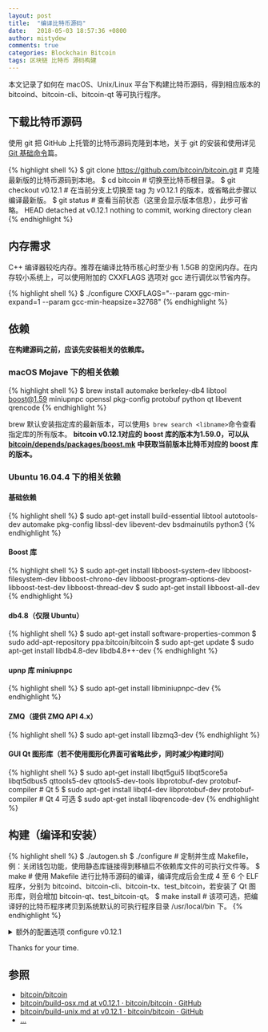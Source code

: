 ```yaml
---
layout: post
title:  "编译比特币源码"
date:   2018-05-03 18:57:36 +0800
author: mistydew
comments: true
categories: Blockchain Bitcoin
tags: 区块链 比特币 源码构建
---
```

本文记录了如何在 macOS、Unix/Linux 平台下构建比特币源码，得到相应版本的 bitcoind、bitcoin-cli、bitcoin-qt 等可执行程序。

## 下载比特币源码

使用 git 把 GitHub 上托管的比特币源码克隆到本地，关于 git 的安装和使用详见 [Git 基础命令](/blog/2018/04/git-commands.html)篇。

{% highlight shell %}
$ git clone https://github.com/bitcoin/bitcoin.git # 克隆最新版的比特币源码到本地。
$ cd bitcoin # 切换至比特币根目录。
$ git checkout v0.12.1 # 在当前分支上切换至 tag 为 v0.12.1 的版本，或省略此步骤以编译最新版。
$ git status # 查看当前状态（这里会显示版本信息），此步可省略。
HEAD detached at v0.12.1
nothing to commit, working directory clean
{% endhighlight %}

## 内存需求

C++ 编译器较吃内存。推荐在编译比特币核心时至少有 1.5GB 的空闲内存。在内存较小系统上，可以使用附加的 CXXFLAGS 选项对 gcc 进行调优以节省内存。

{% highlight shell %}
$ ./configure CXXFLAGS="--param ggc-min-expand=1 --param gcc-min-heapsize=32768"
{% endhighlight %}

## 依赖

**在构建源码之前，应该先安装相关的依赖库。**

### macOS Mojave 下的相关依赖

{% highlight shell %}
$ brew install automake berkeley-db4 libtool boost@1.59 miniupnpc openssl pkg-config protobuf python qt libevent qrencode
{% endhighlight %}

brew 默认安装指定库的最新版本，可以使用`$ brew search <libname>`命令查看指定库的所有版本。
**bitcoin v0.12.1对应的 boost 库的版本为1.59.0，可以从 [bitcoin/depends/packages/boost.mk](https://github.com/bitcoin/bitcoin/blob/v0.12.1/depends/packages/boost.mk) 中获取当前版本比特币对应的 boost 库的版本。**

### Ubuntu 16.04.4 下的相关依赖

#### 基础依赖

{% highlight shell %}
$ sudo apt-get install build-essential libtool autotools-dev automake pkg-config libssl-dev libevent-dev bsdmainutils python3
{% endhighlight %}

#### Boost 库

{% highlight shell %}
$ sudo apt-get install libboost-system-dev libboost-filesystem-dev libboost-chrono-dev libboost-program-options-dev libboost-test-dev libboost-thread-dev
$ sudo apt-get install libboost-all-dev
{% endhighlight %}

#### db4.8（仅限 Ubuntu）

{% highlight shell %}
$ sudo apt-get install software-properties-common
$ sudo add-apt-repository ppa:bitcoin/bitcoin
$ sudo apt-get update
$ sudo apt-get install libdb4.8-dev libdb4.8++-dev
{% endhighlight %}

#### upnp 库 miniupnpc

{% highlight shell %}
$ sudo apt-get install libminiupnpc-dev
{% endhighlight %}

#### ZMQ（提供 ZMQ API 4.x）

{% highlight shell %}
$ sudo apt-get install libzmq3-dev
{% endhighlight %}

#### GUI Qt 图形库（若不使用图形化界面可省略此步，同时减少构建时间）

{% highlight shell %}
$ sudo apt-get install libqt5gui5 libqt5core5a libqt5dbus5 qttools5-dev qttools5-dev-tools libprotobuf-dev protobuf-compiler # Qt 5
$ sudo apt-get install libqt4-dev libprotobuf-dev protobuf-compiler # Qt 4 可选
$ sudo apt-get install libqrencode-dev
{% endhighlight %}

## 构建（编译和安装）

{% highlight shell %}
$ ./autogen.sh
$ ./configure # 定制并生成 Makefile，例：关闭钱包功能，使用静态库链接得到移植后不依赖库文件的可执行文件等。
$ make # 使用 Makefile 进行比特币源码的编译，编译完成后会生成 4 至 6 个 ELF 程序，分别为 bitcoind、bitcoin-cli、bitcoin-tx、test_bitcoin，若安装了 Qt 图形库，则会增加 bitcoin-qt、test_bitcoin-qt。
$ make install # 该项可选，把编译好的比特币程序拷贝到系统默认的可执行程序目录 /usr/local/bin 下。
{% endhighlight %}

<details>
<summary>额外的配置选项 configure v0.12.1</summary>
{% highlight shell %}
$ ./configure --help
`configure' configures Bitcoin Core 0.12.1 to adapt to many kinds of systems.

Usage: ./configure [OPTION]... [VAR=VALUE]...

To assign environment variables (e.g., CC, CFLAGS...), specify them as
VAR=VALUE.  See below for descriptions of some of the useful variables.

Defaults for the options are specified in brackets.

Configuration:
  -h, --help              display this help and exit
      --help=short        display options specific to this package
      --help=recursive    display the short help of all the included packages
  -V, --version           display version information and exit
  -q, --quiet, --silent   do not print `checking ...' messages
      --cache-file=FILE   cache test results in FILE [disabled]
  -C, --config-cache      alias for `--cache-file=config.cache'
  -n, --no-create         do not create output files
      --srcdir=DIR        find the sources in DIR [configure dir or `..']

Installation directories:
  --prefix=PREFIX         install architecture-independent files in PREFIX
                          [/usr/local]
  --exec-prefix=EPREFIX   install architecture-dependent files in EPREFIX
                          [PREFIX]

By default, `make install' will install all the files in
`/usr/local/bin', `/usr/local/lib' etc.  You can specify
an installation prefix other than `/usr/local' using `--prefix',
for instance `--prefix=$HOME'.

For better control, use the options below.

Fine tuning of the installation directories:
  --bindir=DIR            user executables [EPREFIX/bin]
  --sbindir=DIR           system admin executables [EPREFIX/sbin]
  --libexecdir=DIR        program executables [EPREFIX/libexec]
  --sysconfdir=DIR        read-only single-machine data [PREFIX/etc]
  --sharedstatedir=DIR    modifiable architecture-independent data [PREFIX/com]
  --localstatedir=DIR     modifiable single-machine data [PREFIX/var]
  --libdir=DIR            object code libraries [EPREFIX/lib]
  --includedir=DIR        C header files [PREFIX/include]
  --oldincludedir=DIR     C header files for non-gcc [/usr/include]
  --datarootdir=DIR       read-only arch.-independent data root [PREFIX/share]
  --datadir=DIR           read-only architecture-independent data [DATAROOTDIR]
  --infodir=DIR           info documentation [DATAROOTDIR/info]
  --localedir=DIR         locale-dependent data [DATAROOTDIR/locale]
  --mandir=DIR            man documentation [DATAROOTDIR/man]
  --docdir=DIR            documentation root [DATAROOTDIR/doc/bitcoin]
  --htmldir=DIR           html documentation [DOCDIR]
  --dvidir=DIR            dvi documentation [DOCDIR]
  --pdfdir=DIR            pdf documentation [DOCDIR]
  --psdir=DIR             ps documentation [DOCDIR]

Program names:
  --program-prefix=PREFIX            prepend PREFIX to installed program names
  --program-suffix=SUFFIX            append SUFFIX to installed program names
  --program-transform-name=PROGRAM   run sed PROGRAM on installed program names

System types:
  --build=BUILD     configure for building on BUILD [guessed]
  --host=HOST       cross-compile to build programs to run on HOST [BUILD]

Optional Features:
  --disable-option-checking  ignore unrecognized --enable/--with options
  --disable-FEATURE       do not include FEATURE (same as --enable-FEATURE=no)
  --enable-FEATURE[=ARG]  include FEATURE [ARG=yes]
  --enable-silent-rules   less verbose build output (undo: "make V=1")
  --disable-silent-rules  verbose build output (undo: "make V=0")
  --disable-maintainer-mode
                          disable make rules and dependencies not useful (and
                          sometimes confusing) to the casual installer
  --enable-dependency-tracking
                          do not reject slow dependency extractors
  --disable-dependency-tracking
                          speeds up one-time build
  --enable-shared[=PKGS]  build shared libraries [default=yes]
  --enable-static[=PKGS]  build static libraries [default=yes]
  --enable-fast-install[=PKGS]
                          optimize for fast installation [default=yes]
  --disable-libtool-lock  avoid locking (might break parallel builds)
  --disable-wallet        disable wallet (enabled by default)
  --enable-upnp-default   if UPNP is enabled, turn it on at startup (default
                          is no)
  --disable-tests         do not compile tests (default is to compile)
  --disable-gui-tests     do not compile GUI tests (default is to compile if
                          GUI and tests enabled)
  --disable-bench         do not compile benchmarks (default is to compile)
  --enable-comparison-tool-reorg-tests
                          enable expensive reorg tests in the comparison tool
                          (default no)
  --enable-extended-rpc-tests
                          enable expensive RPC tests when using lcov (default
                          no)
  --disable-hardening     do not attempt to harden the resulting executables
                          (default is to harden)
  --enable-reduce-exports attempt to reduce exported symbols in the resulting
                          executables (default is no)
  --disable-ccache        do not use ccache for building (default is to use if
                          found)
  --enable-lcov           enable lcov testing (default is no)
  --enable-glibc-back-compat
                          enable backwards compatibility with glibc
  --disable-zmq           disable ZMQ notifications
  --enable-debug          use debug compiler flags and macros (default is no)
  --disable-largefile     omit support for large files

Optional Packages:
  --with-PACKAGE[=ARG]    use PACKAGE [ARG=yes]
  --without-PACKAGE       do not use PACKAGE (same as --with-PACKAGE=no)
  --with-pic[=PKGS]       try to use only PIC/non-PIC objects [default=use
                          both]
  --with-aix-soname=aix|svr4|both
                          shared library versioning (aka "SONAME") variant to
                          provide on AIX, [default=aix].
  --with-gnu-ld           assume the C compiler uses GNU ld [default=no]
  --with-sysroot[=DIR]    Search for dependent libraries within DIR (or the
                          compiler's sysroot if not specified).
  --with-miniupnpc        enable UPNP (default is yes if libminiupnpc is
                          found)
  --with-comparison-tool  path to java comparison tool (requires
                          --enable-tests)
  --with-qrencode         enable QR code support (default is yes if qt is
                          enabled and libqrencode is found)
  --with-protoc-bindir=BIN_DIR
                          specify protoc bin path
  --with-utils            build bitcoin-cli bitcoin-tx (default=yes)
  --with-libs             build libraries (default=yes)
  --with-daemon           build bitcoind daemon (default=yes)
  --with-incompatible-bdb allow using a bdb version other than 4.8
  --with-gui[=no|qt4|qt5|auto]
                          build bitcoin-qt GUI (default=auto, qt5 tried first)
  --with-qt-incdir=INC_DIR
                          specify qt include path (overridden by pkgconfig)
  --with-qt-libdir=LIB_DIR
                          specify qt lib path (overridden by pkgconfig)
  --with-qt-plugindir=PLUGIN_DIR
                          specify qt plugin path (overridden by pkgconfig)
  --with-qt-translationdir=PLUGIN_DIR
                          specify qt translation path (overridden by
                          pkgconfig)
  --with-qt-bindir=BIN_DIR
                          specify qt bin path
  --with-qtdbus           enable DBus support (default is yes if qt is enabled
                          and QtDBus is found)
  --with-boost[=ARG]      use Boost library from a standard location
                          (ARG=yes), from the specified location (ARG=<path>),
                          or disable it (ARG=no) [ARG=yes]
  --with-boost-libdir=LIB_DIR
                          Force given directory for boost libraries. Note that
                          this will override library path detection, so use
                          this parameter only if default library detection
                          fails and you know exactly where your boost
                          libraries are located.
  --with-boost-system[=special-lib]
                          use the System library from boost - it is possible
                          to specify a certain library for the linker e.g.
                          --with-boost-system=boost_system-gcc-mt
  --with-boost-filesystem[=special-lib]
                          use the Filesystem library from boost - it is
                          possible to specify a certain library for the linker
                          e.g. --with-boost-filesystem=boost_filesystem-gcc-mt
  --with-boost-program-options[=special-lib]
                          use the program options library from boost - it is
                          possible to specify a certain library for the linker
                          e.g.
                          --with-boost-program-options=boost_program_options-gcc-mt-1_33_1
  --with-boost-thread[=special-lib]
                          use the Thread library from boost - it is possible
                          to specify a certain library for the linker e.g.
                          --with-boost-thread=boost_thread-gcc-mt
  --with-boost-chrono[=special-lib]
                          use the Chrono library from boost - it is possible
                          to specify a certain library for the linker e.g.
                          --with-boost-chrono=boost_chrono-gcc-mt
  --with-boost-unit-test-framework[=special-lib]
                          use the Unit_Test_Framework library from boost - it
                          is possible to specify a certain library for the
                          linker e.g.
                          --with-boost-unit-test-framework=boost_unit_test_framework-gcc

Some influential environment variables:
  CXX         C++ compiler command
  CXXFLAGS    C++ compiler flags
  LDFLAGS     linker flags, e.g. -L<lib dir> if you have libraries in a
              nonstandard directory <lib dir>
  LIBS        libraries to pass to the linker, e.g. -l<library>
  CPPFLAGS    (Objective) C/C++ preprocessor flags, e.g. -I<include dir> if
              you have headers in a nonstandard directory <include dir>
  OBJCXX      Objective C++ compiler command
  OBJCXXFLAGS Objective C++ compiler flags
  CC          C compiler command
  CFLAGS      C compiler flags
  LT_SYS_LIBRARY_PATH
              User-defined run-time library search path.
  CPP         C preprocessor
  CXXCPP      C++ preprocessor
  PKG_CONFIG  path to pkg-config utility
  PKG_CONFIG_PATH
              directories to add to pkg-config's search path
  PKG_CONFIG_LIBDIR
              path overriding pkg-config's built-in search path
  QT_CFLAGS   C compiler flags for QT, overriding pkg-config
  QT_LIBS     linker flags for QT, overriding pkg-config
  QT_TEST_CFLAGS
              C compiler flags for QT_TEST, overriding pkg-config
  QT_TEST_LIBS
              linker flags for QT_TEST, overriding pkg-config
  QT_DBUS_CFLAGS
              C compiler flags for QT_DBUS, overriding pkg-config
  QT_DBUS_LIBS
              linker flags for QT_DBUS, overriding pkg-config
  QTPLATFORM_CFLAGS
              C compiler flags for QTPLATFORM, overriding pkg-config
  QTPLATFORM_LIBS
              linker flags for QTPLATFORM, overriding pkg-config
  X11XCB_CFLAGS
              C compiler flags for X11XCB, overriding pkg-config
  X11XCB_LIBS linker flags for X11XCB, overriding pkg-config
  QTXCBQPA_CFLAGS
              C compiler flags for QTXCBQPA, overriding pkg-config
  QTXCBQPA_LIBS
              linker flags for QTXCBQPA, overriding pkg-config
  QTPRINT_CFLAGS
              C compiler flags for QTPRINT, overriding pkg-config
  QTPRINT_LIBS
              linker flags for QTPRINT, overriding pkg-config
  SSL_CFLAGS  C compiler flags for SSL, overriding pkg-config
  SSL_LIBS    linker flags for SSL, overriding pkg-config
  CRYPTO_CFLAGS
              C compiler flags for CRYPTO, overriding pkg-config
  CRYPTO_LIBS linker flags for CRYPTO, overriding pkg-config
  PROTOBUF_CFLAGS
              C compiler flags for PROTOBUF, overriding pkg-config
  PROTOBUF_LIBS
              linker flags for PROTOBUF, overriding pkg-config
  QR_CFLAGS   C compiler flags for QR, overriding pkg-config
  QR_LIBS     linker flags for QR, overriding pkg-config
  EVENT_CFLAGS
              C compiler flags for EVENT, overriding pkg-config
  EVENT_LIBS  linker flags for EVENT, overriding pkg-config
  EVENT_PTHREADS_CFLAGS
              C compiler flags for EVENT_PTHREADS, overriding pkg-config
  EVENT_PTHREADS_LIBS
              linker flags for EVENT_PTHREADS, overriding pkg-config
  ZMQ_CFLAGS  C compiler flags for ZMQ, overriding pkg-config
  ZMQ_LIBS    linker flags for ZMQ, overriding pkg-config

Use these variables to override the choices made by `configure' or to help
it to find libraries and programs with nonstandard names/locations.

Report bugs to <https://github.com/bitcoin/bitcoin/issues>.
{% endhighlight %}
</details>

Thanks for your time.

## 参照
* [bitcoin/bitcoin](https://github.com/bitcoin/bitcoin)
* [bitcoin/build-osx.md at v0.12.1 · bitcoin/bitcoin · GitHub](https://github.com/bitcoin/bitcoin/blob/v0.12.1/doc/build-osx.md)
* [bitcoin/build-unix.md at v0.12.1 · bitcoin/bitcoin · GitHub](https://github.com/bitcoin/bitcoin/blob/v0.12.1/doc/build-unix.md)
* [...](https://github.com/mistydew/blockchain)
